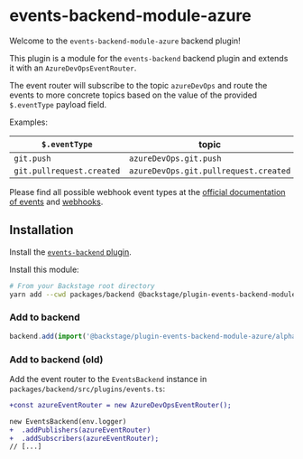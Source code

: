 # events-backend-module-azure

Welcome to the `events-backend-module-azure` backend plugin!

This plugin is a module for the `events-backend` backend plugin
and extends it with an `AzureDevOpsEventRouter`.

The event router will subscribe to the topic `azureDevOps`
and route the events to more concrete topics based on the value
of the provided `$.eventType` payload field.

Examples:

| `$.eventType`             | topic                                 |
| ------------------------- | ------------------------------------- |
| `git.push`                | `azureDevOps.git.push`                |
| `git.pullrequest.created` | `azureDevOps.git.pullrequest.created` |

Please find all possible webhook event types at the
[official documentation of events](https://learn.microsoft.com/en-us/azure/devops/service-hooks/events?source=recommendations&view=azure-devops)
and [webhooks](https://learn.microsoft.com/en-us/azure/devops/service-hooks/services/webhooks?view=azure-devops).

## Installation

Install the [`events-backend` plugin](../events-backend/README.md).

Install this module:

```bash
# From your Backstage root directory
yarn add --cwd packages/backend @backstage/plugin-events-backend-module-azure
```

### Add to backend

```ts title="packages/backend/src/index.ts"
backend.add(import('@backstage/plugin-events-backend-module-azure/alpha'));
```

### Add to backend (old)

Add the event router to the `EventsBackend` instance in `packages/backend/src/plugins/events.ts`:

```diff
+const azureEventRouter = new AzureDevOpsEventRouter();

new EventsBackend(env.logger)
+  .addPublishers(azureEventRouter)
+  .addSubscribers(azureEventRouter);
// [...]
```
